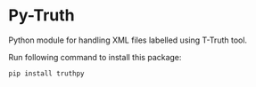 # Py-Truth
Python module for handling XML files labelled using T-Truth tool.

Run following command to install this package:

```pip install truthpy```
